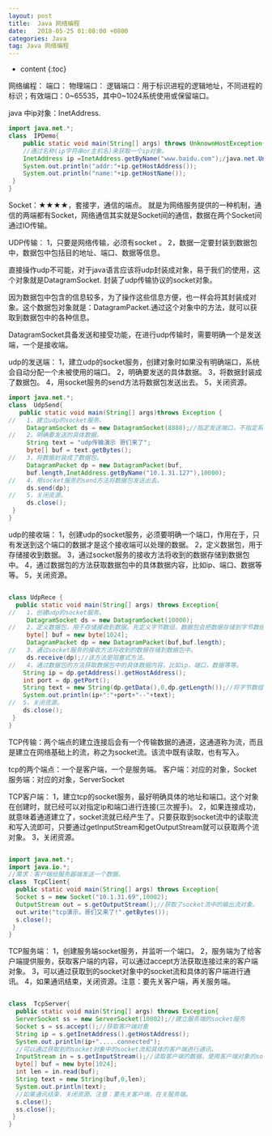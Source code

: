 ```yaml
---
layout: post
title:  Java 网络编程
date:   2018-05-25 01:08:00 +0800
categories: Java
tag: Java 网络编程
---
```


* content
{:toc}

网络编程：
端口：
物理端口：
逻辑端口：用于标识进程的逻辑地址，不同进程的标识；有效端口：0~65535，其中0~1024系统使用或保留端口。

java 中ip对象：InetAddress.

```Java
import java.net.*;
class  IPDemo{
	public static void main(String[] args) throws UnknownHostException{
	//通过名称(ip字符串or主机名)来获取一个ip对象。
	InetAddress ip =InetAddress.getByName("www.baidu.com");/java.net.UnknownHostException
	System.out.println("addr:"+ip.getHostAddress());
	System.out.println("name:"+ip.getHostName());
 }
}
```


Socket：★★★★，套接字，通信的端点。
就是为网络服务提供的一种机制，通信的两端都有Socket，网络通信其实就是Socket间的通信，数据在两个Socket间通过IO传输。

UDP传输：
1，只要是网络传输，必须有socket 。
2，数据一定要封装到数据包中，数据包中包括目的地址、端口、数据等信息。

直接操作udp不可能，对于java语言应该将udp封装成对象，易于我们的使用，这个对象就是DatagramSocket. 封装了udp传输协议的socket对象。

因为数据包中包含的信息较多，为了操作这些信息方便，也一样会将其封装成对象。这个数据包对象就是：DatagramPacket.通过这个对象中的方法，就可以获取到数据包中的各种信息。


DatagramSocket具备发送和接受功能，在进行udp传输时，需要明确一个是发送端，一个是接收端。


udp的发送端：
1，建立udp的socket服务，创建对象时如果没有明确端口，系统会自动分配一个未被使用的端口。
2，明确要发送的具体数据。
3，将数据封装成了数据包。
4，用socket服务的send方法将数据包发送出去。
5，关闭资源。


```Java
import java.net.*;
class  UdpSend{
   public static void main(String[] args)throws Exception {
//   1，建立udp的socket服务。
     DatagramSocket ds = new DatagramSocket(8888);//指定发送端口，不指定系统会随机分配。
//   2，明确要发送的具体数据。
     String text = "udp传输演示 哥们来了";
     byte[] buf = text.getBytes();
//   3，将数据封装成了数据包。
     DatagramPacket dp = new DatagramPacket(buf,
     buf.length,InetAddress.getByName("10.1.31.127"),10000);
//   4，用socket服务的send方法将数据包发送出去。
     ds.send(dp);
//   5，关闭资源。
     ds.close();
 }
}
```


udp的接收端：
1，创建udp的socket服务，必须要明确一个端口，作用在于，只有发送到这个端口的数据才是这个接收端可以处理的数据。
2，定义数据包，用于存储接收到数据。
3，通过socket服务的接收方法将收到的数据存储到数据包中。
4，通过数据包的方法获取数据包中的具体数据内容，比如ip、端口、数据等等。
5，关闭资源。



```Java

class UdpRece {
  public static void main(String[] args) throws Exception{
//   1，创建udp的socket服务。
     DatagramSocket ds = new DatagramSocket(10000);
//   2，定义数据包，用于存储接收到数据。先定义字节数组，数据包会把数据存储到字节数组中。
     byte[] buf = new byte[1024];
     DatagramPacket dp = new DatagramPacket(buf,buf.length);
//   3，通过socket服务的接收方法将收到的数据存储到数据包中。
     ds.receive(dp);//该方法是阻塞式方法。
//   4，通过数据包的方法获取数据包中的具体数据内容，比如ip，端口，数据等等。
    String ip = dp.getAddress().getHostAddress();
    int port = dp.getPort();
    String text = new String(dp.getData(),0,dp.getLength());//将字节数组中的有效部分转成字符串。
    System.out.println(ip+":"+port+"--"+text);
//  5，关闭资源。
    ds.close();
 }
}

```

TCP传输：两个端点的建立连接后会有一个传输数据的通道，这通道称为流，而且是建立在网络基础上的流，称之为socket流。该流中既有读取，也有写入。

tcp的两个端点：一个是客户端，一个是服务端。
客户端：对应的对象，Socket
服务端：对应的对象，ServerSocket

TCP客户端：
1，建立tcp的socket服务，最好明确具体的地址和端口。这个对象在创建时，就已经可以对指定ip和端口进行连接(三次握手)。
2，如果连接成功，就意味着通道建立了，socket流就已经产生了。只要获取到socket流中的读取流和写入流即可，只要通过getInputStream和getOutputStream就可以获取两个流对象。
3，关闭资源。

```Java

import java.net.*;
import java.io.*;
//需求：客户端给服务器端发送一个数据。
class  TcpClient{
  public static void main(String[] args) throws Exception{
  Socket s = new Socket("10.1.31.69",10002);
  OutputStream out = s.getOutputStream();//获取了socket流中的输出流对象。
  out.write("tcp演示，哥们又来了!".getBytes());
  s.close();
 }
}

```

TCP服务端：
1，创建服务端socket服务，并监听一个端口。
2，服务端为了给客户端提供服务，获取客户端的内容，可以通过accept方法获取连接过来的客户端对象。
3，可以通过获取到的socket对象中的socket流和具体的客户端进行通讯。
4，如果通讯结束，关闭资源。注意：要先关客户端，再关服务端。


```Java

class  TcpServer{
  public static void main(String[] args) throws Exception{
  ServerSocket ss = new ServerSocket(10002);//建立服务端的socket服务
  Socket s = ss.accept();//获取客户端对象
  String ip = s.getInetAddress().getHostAddress();
  System.out.println(ip+".....connected");
  //可以通过获取到的socket对象中的socket流和具体的客户端进行通讯。
  InputStream in = s.getInputStream();//读取客户端的数据，使用客户端对象的socket读取流
  byte[] buf = new byte[1024];
  int len = in.read(buf);
  String text = new String(buf,0,len);
  System.out.println(text);
  //如果通讯结束，关闭资源。注意：要先关客户端，在关服务端。
  s.close();
  ss.close();
 }
}
```
